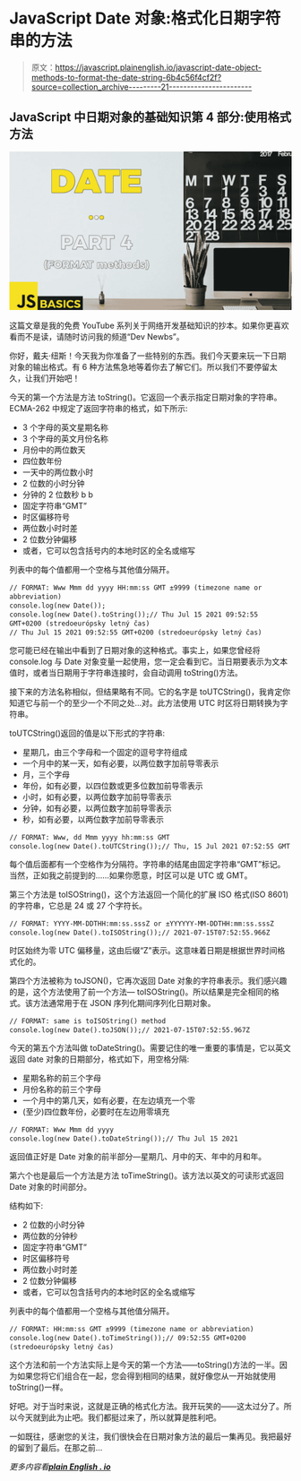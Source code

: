 # JavaScript Date 对象:格式化日期字符串的方法

> 原文：<https://javascript.plainenglish.io/javascript-date-object-methods-to-format-the-date-string-6b4c56f4cf2f?source=collection_archive---------21----------------------->

## JavaScript 中日期对象的基础知识第 4 部分:使用格式方法

![](img/1dd18a4a5f92af69c87284db969f8cf9.png)

这篇文章是我的免费 YouTube 系列关于网络开发基础知识的抄本。如果你更喜欢看而不是读，请随时访问我的频道“Dev Newbs”。

你好，戴夫·纽斯！今天我为你准备了一些特别的东西。我们今天要来玩一下日期对象的输出格式。有 6 种方法焦急地等着你去了解它们。所以我们不要停留太久，让我们开始吧！

今天的第一个方法是方法 toString()。它返回一个表示指定日期对象的字符串。ECMA-262 中规定了返回字符串的格式，如下所示:

*   3 个字母的英文星期名称
*   3 个字母的英文月份名称
*   月份中的两位数天
*   四位数年份
*   一天中的两位数小时
*   2 位数的小时分钟
*   分钟的 2 位数秒 b b
*   固定字符串“GMT”
*   时区偏移符号
*   两位数小时时差
*   2 位数分钟偏移
*   或者，它可以包含括号内的本地时区的全名或缩写

列表中的每个值都用一个空格与其他值分隔开。

```
// FORMAT: Www Mmm dd yyyy HH:mm:ss GMT ±9999 (timezone name or abbreviation)
console.log(new Date());
console.log(new Date().toString());// Thu Jul 15 2021 09:52:55 GMT+0200 (stredoeurópsky letný čas)
// Thu Jul 15 2021 09:52:55 GMT+0200 (stredoeurópsky letný čas)
```

您可能已经在输出中看到了日期对象的这种格式。事实上，如果您曾经将 console.log 与 Date 对象变量一起使用，您一定会看到它。当日期要表示为文本值时，或者当日期用于字符串连接时，会自动调用 toString()方法。

接下来的方法名称相似，但结果略有不同。它的名字是 toUTCString()，我肯定你知道它与前一个的至少一个不同之处…对。此方法使用 UTC 时区将日期转换为字符串。

toUTCString()返回的值是以下形式的字符串:

*   星期几，由三个字母和一个固定的逗号字符组成
*   一个月中的某一天，如有必要，以两位数字加前导零表示
*   月，三个字母
*   年份，如有必要，以四位数或更多位数加前导零表示
*   小时，如有必要，以两位数字加前导零表示
*   分钟，如有必要，以两位数字加前导零表示
*   秒，如有必要，以两位数字加前导零表示

```
// FORMAT: Www, dd Mmm yyyy hh:mm:ss GMT
console.log(new Date().toUTCString());// Thu, 15 Jul 2021 07:52:55 GMT
```

每个值后面都有一个空格作为分隔符。字符串的结尾由固定字符串“GMT”标记。当然，正如我之前提到的……如果你愿意，时区可以是 UTC 或 GMT。

第三个方法是 toISOString()，这个方法返回一个简化的扩展 ISO 格式(ISO 8601)的字符串，它总是 24 或 27 个字符长。

```
// FORMAT: YYYY-MM-DDTHH:mm:ss.sssZ or ±YYYYYY-MM-DDTHH:mm:ss.sssZ
console.log(new Date().toISOString());// 2021-07-15T07:52:55.966Z
```

时区始终为零 UTC 偏移量，这由后缀“Z”表示。这意味着日期是根据世界时间格式化的。

第四个方法被称为 toJSON()，它再次返回 Date 对象的字符串表示。我们感兴趣的是，这个方法使用了前一个方法— toISOString()。所以结果是完全相同的格式。该方法通常用于在 JSON 序列化期间序列化日期对象。

```
// FORMAT: same is toISOString() method
console.log(new Date().toJSON());// 2021-07-15T07:52:55.967Z
```

今天的第五个方法叫做 toDateString()。需要记住的唯一重要的事情是，它以英文返回 date 对象的日期部分，格式如下，用空格分隔:

*   星期名称的前三个字母
*   月份名称的前三个字母
*   一个月中的第几天，如有必要，在左边填充一个零
*   (至少)四位数年份，必要时在左边用零填充

```
// FORMAT: Www Mmm dd yyyy
console.log(new Date().toDateString());// Thu Jul 15 2021
```

返回值正好是 Date 对象的前半部分—星期几、月中的天、年中的月和年。

第六个也是最后一个方法是方法 toTimeString()。该方法以英文的可读形式返回 Date 对象的时间部分。

结构如下:

*   2 位数的小时分钟
*   两位数的分钟秒
*   固定字符串“GMT”
*   时区偏移符号
*   两位数小时时差
*   2 位数分钟偏移
*   或者，它可以包含括号内的本地时区的全名或缩写

列表中的每个值都用一个空格与其他值分隔开。

```
// FORMAT: HH:mm:ss GMT ±9999 (timezone name or abbreviation)
console.log(new Date().toTimeString());// 09:52:55 GMT+0200 (stredoeurópsky letný čas)
```

这个方法和前一个方法实际上是今天的第一个方法——toString()方法的一半。因为如果您将它们组合在一起，您会得到相同的结果，就好像您从一开始就使用 toString()一样。

好吧。对于当时来说，这就是正确的格式化方法。我开玩笑的——这太过分了。所以今天就到此为止吧。我们都挺过来了，所以就算是胜利吧。

一如既往，感谢您的关注，我们很快会在日期对象方法的最后一集再见。我把最好的留到了最后。在那之前…

*更多内容看*[***plain English . io***](http://plainenglish.io/)